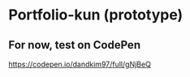 # Portfolio-kun (prototype)

## For now, test on CodePen 

https://codepen.io/dandkim97/full/gNjBeQ
